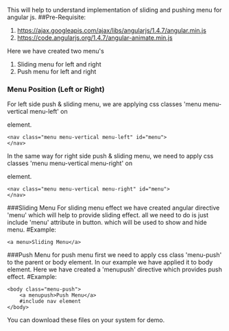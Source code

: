 This will help to understand implementation of sliding and pushing menu for angular js.
##Pre-Requisite:
1. https://ajax.googleapis.com/ajax/libs/angularjs/1.4.7/angular.min.js
2. https://code.angularjs.org/1.4.7/angular-animate.min.js

Here we have created two menu's
1. Sliding menu for left and right
2. Push menu for left and right

### Menu Position (Left or Right)
For left side push & sliding  menu, we are applying css classes 'menu menu-vertical menu-left' on <nav> element. 
```
<nav class="menu menu-vertical menu-left" id="menu">
</nav>
```
In the same way for right side push & sliding menu, we need to apply css classes 'menu menu-vertical menu-right' on <nav> element.
```
<nav class="menu menu-vertical menu-right" id="menu">
</nav>
```
###Sliding Menu
For sliding menu effect we have created angular directive 'menu' which will help to provide sliding effect. all we need to do is just include 'menu' attribute in button. which will be used to show and hide 
menu.
#Example: 
```
<a menu>Sliding Menu</a>
```

###Push Menu
for push menu first we need to apply css class 'menu-push' to the parent or body element. In our example we have applied it to body element.
Here we have created a 'menupush' directive which provides push effect.
#Example: 
```
<body class="menu-push">
	<a menupush>Push Menu</a>
	#include nav element
</body>
```

You can download these files on your system for demo.


